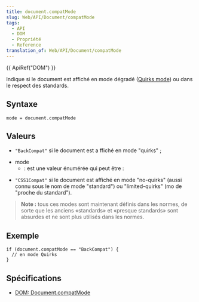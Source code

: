 ```yaml
---
title: document.compatMode
slug: Web/API/Document/compatMode
tags:
  - API
  - DOM
  - Propriété
  - Reference
translation_of: Web/API/Document/compatMode
---
```

{{ ApiRef("DOM") }}

Indique si le document est affiché en mode dégradé ([Quirks mode](/fr/docs/Mode_quirks_de_Mozilla)) ou dans le respect des standards.

## Syntaxe

    mode = document.compatMode

## Valeurs

- `"BackCompat"` si le document est a ffiché en mode "quirks" ;

<!---->

- mode
  - : est une valeur énumérée qui peut être :

<!---->

- `"CSS1Compat"` si le document est affiché en mode "no-quirks" (aussi connu sous le nom de mode "standard") ou "limited-quirks" (mo de "proche du standard").

<!---->

> **Note :** tous ces modes sont maintenant définis dans les normes, de sorte que les anciens «standards» et «presque standards» sont absurdes et ne sont plus utilisés dans les normes.

## Exemple

    if (document.compatMode == "BackCompat") {
      // en mode Quirks
    }

## Spécifications

- [DOM: Document.compatMode](http://dom.spec.whatwg.org/#dom-document-compatmode)
